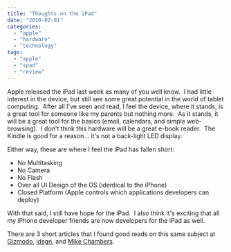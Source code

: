 ```yaml
---
title: "Thoughts on the iPad"
date: "2010-02-01"
categories: 
  - "apple"
  - "hardware"
  - "technology"
tags: 
  - "apple"
  - "ipad"
  - "review"
---
```


Apple released the iPad last week as many of you well know.  I had little interest in the device, but still see some great potential in the world of tablet computing.  After all I've seen and read, I feel the device, where it stands, is a great tool for someone like my parents but nothing more.  As it stands, it will be a great tool for the basics (email, calendars, and simple web-browsing).  I don't think this hardware will be a great e-book reader.  The Kindle is good for a reason... it's not a back-light LED display.

Either way, these are where I feel the iPad has fallen short:

- No Multitasking
- No Camera
- No Flash
- Over all UI Design of the OS (identical to the iPhone)
- Closed Platform (Apple controls which applications developers can deploy)

With that said, I still have hope for the iPad.  I also think it's exciting that all my iPhone developer friends are now developers for the iPad as well.

There are 3 short articles that I found good reads on this same subject at [Gizmodo](http://i.gizmodo.com/5458382/8-things-that-suck-about-the-ipad), [idsgn](http://www.idsgn.org/posts/ipad-the-forgotten-details/), and [Mike Chambers](http://www.mikechambers.com/blog/2010/01/28/some-personal-thoughts-on-apple-and-the-trend-towards-closed-platforms/).
